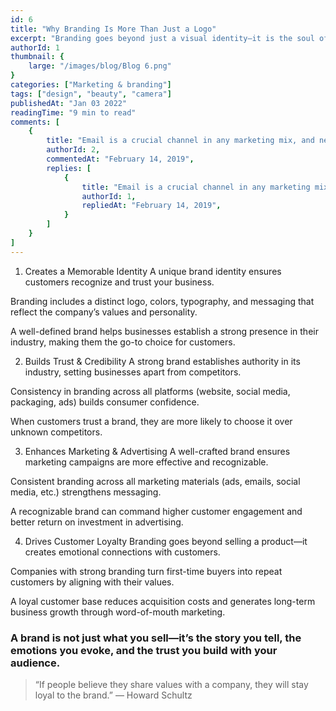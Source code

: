 ```yaml
---
id: 6
title: "Why Branding Is More Than Just a Logo" 
excerpt: "Branding goes beyond just a visual identity—it is the soul of a business, shaping how customers perceive and connect with it. A strong brand builds trust, credibility, and loyalty, influencing every aspect of a company’s success. Businesses that invest in branding stand out in a crowded market, attract their ideal customers, and create long-term value."
authorId: 1
thumbnail: {
	large: "/images/blog/Blog 6.png" 
}
categories: ["Marketing & branding"]
tags: ["design", "beauty", "camera"]
publishedAt: "Jan 03 2022"
readingTime: "9 min to read"
comments: [
	{
		title: "Email is a crucial channel in any marketing mix, and never has this been truer than for today’s entrepreneur. Curious what to say.",
		authorId: 2,
		commentedAt: "February 14, 2019",
		replies: [
			{
				title: "Email is a crucial channel in any marketing mix, and never has this been truer than for today’s entrepreneur. Curious what to say.",
				authorId: 1,
				repliedAt: "February 14, 2019",
			}
		]
	}
]
---
```


1. Creates a Memorable Identity
A unique brand identity ensures customers recognize and trust your business.

Branding includes a distinct logo, colors, typography, and messaging that reflect the company’s values and personality.

A well-defined brand helps businesses establish a strong presence in their industry, making them the go-to choice for customers.

2. Builds Trust & Credibility
A strong brand establishes authority in its industry, setting businesses apart from competitors.

Consistency in branding across all platforms (website, social media, packaging, ads) builds consumer confidence.

When customers trust a brand, they are more likely to choose it over unknown competitors.

3. Enhances Marketing & Advertising
A well-crafted brand ensures marketing campaigns are more effective and recognizable.

Consistent branding across all marketing materials (ads, emails, social media, etc.) strengthens messaging.

A recognizable brand can command higher customer engagement and better return on investment in advertising.

4. Drives Customer Loyalty
Branding goes beyond selling a product—it creates emotional connections with customers.

Companies with strong branding turn first-time buyers into repeat customers by aligning with their values.

A loyal customer base reduces acquisition costs and generates long-term business growth through word-of-mouth marketing.

###  A brand is not just what you sell—it’s the story you tell, the emotions you evoke, and the trust you build with your audience.

> “If people believe they share values with a company, they will stay loyal to the brand.” — Howard Schultz